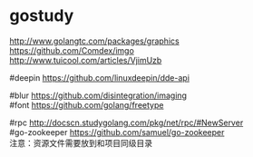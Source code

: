 # gostudy
http://www.golangtc.com/packages/graphics  
https://github.com/Comdex/imgo  
http://www.tuicool.com/articles/VjimUzb  

#deepin
https://github.com/linuxdeepin/dde-api

#blur
https://github.com/disintegration/imaging  
#font
https://github.com/golang/freetype

#rpc
http://docscn.studygolang.com/pkg/net/rpc/#NewServer  
#go-zookeeper
https://github.com/samuel/go-zookeeper  
注意：资源文件需要放到和项目同级目录